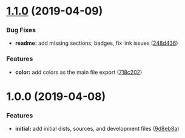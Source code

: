 # [1.1.0](https://github.com/nodewell/brand/compare/v1.0.0...v1.1.0) (2019-04-09)


### Bug Fixes

* **readme:** add missing sections, badges, fix link issues ([248d436](https://github.com/nodewell/brand/commit/248d436))


### Features

* **color:** add colors as the main file export ([718c202](https://github.com/nodewell/brand/commit/718c202))

# 1.0.0 (2019-04-08)


### Features

* **initial:** add initial dists, sources, and development files ([9d8eb8a](https://github.com/nodewell/brand/commit/9d8eb8a))
